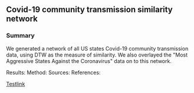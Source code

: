 ## Covid-19 community transmission similarity network

### Summary
We generated a network of all US states Covid-19 community transmission data, using DTW as the measure of similarity. We also overlayed the "Most Aggressive States Against the Coronavirus" data on to this network.

Results:
Method:
Sources:
References:

[Testlink](https://jekyllrb.com/)

